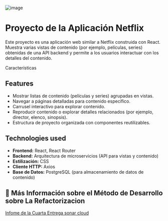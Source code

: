 ![image](https://github.com/user-attachments/assets/edb093e0-c728-4adb-a460-57a2042a9f86)

# Proyecto de la Aplicación Netflix

Este proyecto es una aplicación web similar a Netflix construida con React. Muestra varias vistas de contenido (por ejemplo, películas, series) obtenidas de una API backend y permite a los usuarios interactuar con los detalles del contenido.

Características

## Features

- Mostrar listas de contenido (películas y series) agrupadas en vistas.
- Navegar a páginas detalladas para contenido específico.
- Carrusel interactivo para explorar contenido.
- Reproducir contenido o explorar detalles relacionados (por ejemplo, director, elenco, sinopsis).
- Estructura de proyecto organizada con componentes reutilizables.

## Technologies used
- **Frontend:** React, React Router
- **Backend:** Arquitectura de microservicios (API para vistas y contenido)
- **Estilización:** CSS
- **Cliente HTTP:** Axios
- **Base de Datos:** PostgreSQL (para almacenamiento de datos de contenido)

## 📃 Más Información sobre el Método de Desarrollo sobre La Refactorizacion

[Infome de la Cuarta Entrega sonar cloud](https://github.com/UExGPSASEE/proyecto24-ga02/wiki/📡-Entrega-Trabajo-4:-SonarCloud)
